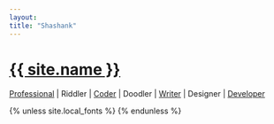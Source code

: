 ```yaml
---
layout: 
title: "Shashank"
---
```



<html lang="en">
<head>
  <meta charset="utf-8">
  <meta http-equiv="x-ua-compatible" content="ie=edge">
  <title>{{ site.name }} | {{ page.title }}</title>
  <meta name="viewport" content="width=device-width, initial-scale=1">
  <link rel="icon" type="image/x-icon" href="{{ 'assets/favicon.ico' | absolute_url }}">
  <link rel="apple-touch-icon" href="{{ 'assets/apple-touch-icon.png' | absolute_url }}">
  <link rel="stylesheet" type="text/css" href="{{ 'assets/home-dark.css' | absolute_url }}" />
</head>
<body>
  <main class="home-wrapper">
    <div class="home-content">
      <h1><a href="{{ 'about' | relative_url }}" title="About">{{ site.name }}</a></h1>
      <p><a href="https://in.linkedin.com/in/{{ site.social.linkedin }}" rel="noreferrer noopener" target="_blank" title="LinkedIn">
          Professional</a> | Riddler | <a href="https://github.com/{{ site.social.github }}" rel="noreferrer noopener" target="_blank" title="GitHub">
          Coder</a> | Doodler | <a href="{{ '/blog' | relative_url }}" title="Blog">Writer</a> | Designer | <a href="https://{{ site.resume }}" rel="noreferrer noopener" target="_blank" title="Resume">
          Developer</a></p>
    </div>
  </main>
  {% unless site.local_fonts %}
    <script src="{{ 'assets/webfonts.js' | absolute_url }}" type="text/javascript"></script>
  {% endunless %}
</body>
</html>

